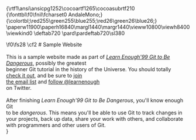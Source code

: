 {\rtf1\ansi\ansicpg1252\cocoartf1265\cocoasubrtf210
{\fonttbl\f0\fnil\fcharset0 AndaleMono;}
{\colortbl;\red255\green255\blue255;\red26\green26\blue26;}
\paperw11900\paperh16840\margl1440\margr1440\vieww10800\viewh8400\viewkind0
\deftab720
\pard\pardeftab720\sl380

\f0\fs28 \cf2 # Sample Website\
\
This is a sample website made as part of [*Learn Enough\'99 Git to Be\
Dangerous*](http://learnenough.com/git-tutorial), possibly the greatest\
beginner Git tutorial in the history of the Universe. You should totally [\
check it out](http://learnenough.com/git-tutorial), and be sure to [join\
the email list](http://learnenough.com/#email_list) and [follow @learnenough\
](http://twitter.com/learnenough) on Twitter.\
\
After finishing *Learn Enough\'99 Git to Be Dangerous*, you'll know enough Git\
to be *dangerous*. This means you'll be able to use Git to track changes in\
your projects, back up data, share your work with others, and collaborate\
with programmers and other users of Git.\
}